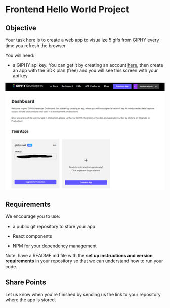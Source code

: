 # Frontend Hello World Project

## Objective

Your task here is to create a web app to visualize 5 gifs from GIPHY every time you refresh the browser.

You will need: 

- a GIPHY api key. You can get it by creating an account [here](https://developers.giphy.com/), then create an app with the SDK plan (free) and you will see this screen with your api key.

![img](res/giphy.png)

## Requirements

We encourage you to use:

- a public git repository to store your app

- React components

- NPM for your dependency management

Note: have a README.md file with the **set up instructions and version requirements** in your repository so that we can understand how to run your code.

## Share Points

Let us know when you're finished by sending us the link to your repository where the app is stored.